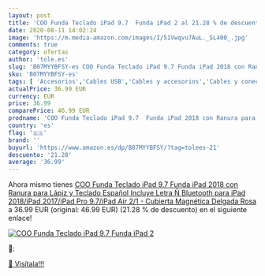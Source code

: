 ```yaml
---
layout: post
title: 'COO Funda Teclado iPad 9.7  Funda iPad 2 al 21.28 % de descuento'
date: 2020-08-11 14:02:24
image: 'https://m.media-amazon.com/images/I/51Vwqvu7AuL._SL400_.jpg'
comments: true
category: ofertas
author: 'tole.es'
slug: 'B07MYYBFSY-es COO Funda Teclado iPad 9.7 Funda iPad 2018 con Ranura para...'
sku: 'B07MYYBFSY-es'
tags: [ 'Accesorios','Cables USB','Cables y accesorios','Cables y conectores','Informática','ipad', ]
actualPrice: 36.99 EUR
currency: EUR
price: 36.99
comparePrice: 46.99 EUR
prodname: 'COO Funda Teclado iPad 9.7  Funda iPad 2018 con Ranura para Lápiz y Teclado Español  Incluye Letra Ñ  Bluetooth para iPad 2018/iPad 2017/iPad Pro 9.7/iPad Air 2/1 - Cubierta Magnética Delgada  Rosa '
country: 'es'
flag: '🇪🇸'
brand: ''
buyurl: 'https://www.amazon.es/dp/B07MYYBFSY/?tag=tolees-21'
descuento: '21.28'
average: '36.99'
---
```


Ahora mismo tienes [COO Funda Teclado iPad 9.7  Funda iPad 2018 con Ranura para Lápiz y Teclado Español  Incluye Letra Ñ  Bluetooth para iPad 2018/iPad 2017/iPad Pro 9.7/iPad Air 2/1 - Cubierta Magnética Delgada  Rosa ](https://www.amazon.es/dp/B07MYYBFSY/?tag=tolees-21) a 36.99 EUR (original: 46.99 EUR) (21.28 %  de descuento) en el siguiente enlace!

[![COO Funda Teclado iPad 9.7  Funda iPad 2](https://m.media-amazon.com/images/I/51Vwqvu7AuL._SL400_.jpg)](https://www.amazon.es/dp/B07MYYBFSY/?tag=tolees-21)

🔎:


[🛒 Visítala!!!](https://www.amazon.es/dp/B07MYYBFSY/?tag=tolees-21)
